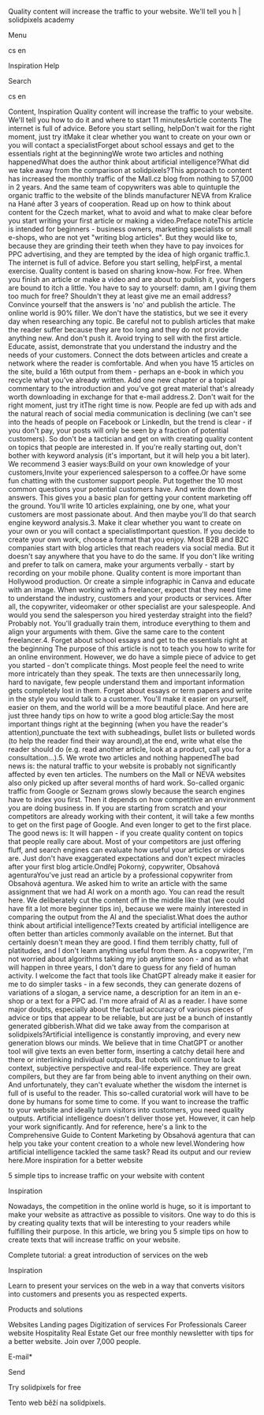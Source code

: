 <p>Quality content will increase the traffic to your website. We'll tell you h | solidpixels academy</p>
<p>Menu</p>
<p>cs en</p>
<p>Inspiration Help</p>
<p>Search</p>
<p>cs en</p>
<p>Content, Inspiration
Quality content will increase the traffic to your website. We'll tell you how to do it and where to start
11 minutesArticle contents The internet is full of advice. Before you start selling, helpDon't wait for the right moment, just try itMake it clear whether you want to create on your own or you will contact a specialistForget about school essays and get to the essentials right at the beginningWe wrote two articles and nothing happenedWhat does the author think about artificial intelligence?What did we take away from the comparison at solidpixels?This approach to content has increased the monthly traffic of the Mall.cz blog from nothing to 57,000 in 2 years. And the same team of copywriters was able to quintuple the organic traffic to the website of the blinds manufacturer NEVA from Kralice na Hané after 3 years of cooperation. Read up on how to think about content for the Czech market, what to avoid and what to make clear before you start writing your first article or making a video.Preface noteThis article is intended for beginners - business owners, marketing specialists or small e-shops, who are not yet "writing blog articles". But they would like to, because they are grinding their teeth when they have to pay invoices for PPC advertising, and they are tempted by the idea of high organic traffic.1. The internet is full of advice. Before you start selling, helpFirst, a mental exercise. Quality content is based on sharing know-how. For free. When you finish an article or make a video and are about to publish it, your fingers are bound to itch a little. You have to say to yourself: damn, am I giving them too much for free? Shouldn't they at least give me an email address? Convince yourself that the answers is 'no' and publish the article.
The online world is 90% filler. We don't have the statistics, but we see it every day when researching any topic. Be careful not to publish articles that make the reader suffer because they are too long and they do not provide anything new.
And don't push it. Avoid trying to sell with the first article. Educate, assist, demonstrate that you understand the industry and the needs of your customers. Connect the dots between articles and create a network where the reader is comfortable. And when you have 15 articles on the site, build a 16th output from them - perhaps an e-book in which you recycle what you've already written. Add one new chapter or a topical commentary to the introduction and you've got great material that's already worth downloading in exchange for that e-mail address.2. Don't wait for the right moment, just try itThe right time is now. People are fed up with ads and the natural reach of social media communication is declining (we can't see into the heads of people on Facebook or LinkedIn, but the trend is clear - if you don't pay, your posts will only be seen by a fraction of potential customers). So don't be a tactician and get on with creating quality content on topics that people are interested in.
If you're really starting out, don't bother with keyword analysis (it's important, but it will help you a bit later). We recommend 3 easier ways:Build on your own knowledge of your customers,Invite your experienced salesperson to a coffee.Or have some fun chatting with the customer support people.
Put together the 10 most common questions your potential customers have. And write down the answers. This gives you a basic plan for getting your content marketing off the ground. You'll write 10 articles explaining, one by one, what your customers are most passionate about. And then maybe you'll do that search engine keyword analysis.3. Make it clear whether you want to create on your own or you will contact a specialistImportant question. If you decide to create your own work, choose a format that you enjoy. Most B2B and B2C companies start with blog articles that reach readers via social media. But it doesn't say anywhere that you have to do the same.
If you don't like writing and prefer to talk on camera, make your arguments verbally - start by recording on your mobile phone. Quality content is more important than Hollywood production. Or create a simple infographic in Canva and educate with an image.
When working with a freelancer, expect that they need time to understand the industry, customers and your products or services. After all, the copywriter, videomaker or other specialist are your salespeople. And would you send the salesperson you hired yesterday straight into the field? Probably not. You'll gradually train them, introduce everything to them and align your arguments with them. Give the same care to the content freelancer.4. Forget about school essays and get to the essentials right at the beginning
The purpose of this article is not to teach you how to write for an online environment. However, we do have a simple piece of advice to get you started - don't complicate things. Most people feel the need to write more intricately than they speak. The texts are then unnecessarily long, hard to navigate, few people understand them and important information gets completely lost in them.
Forget about essays or term papers and write in the style you would talk to a customer. You'll make it easier on yourself, easier on them, and the world will be a more beautiful place.
And here are just three handy tips on how to write a good blog article:Say the most important things right at the beginning (when you have the reader's attention),punctuate the text with subheadings, bullet lists or bulleted words (to help the reader find their way around),at the end, write what else the reader should do (e.g. read another article, look at a product, call you for a consultation...).5. We wrote two articles and nothing happenedThe bad news is: the natural traffic to your website is probably not significantly affected by even ten articles. The numbers on the Mall or NEVA websites also only picked up after several months of hard work. So-called organic traffic from Google or Seznam grows slowly because the search engines have to index you first. Then it depends on how competitive an environment you are doing business in. If you are starting from scratch and your competitors are already working with their content, it will take a few months to get on the first page of Google. And even longer to get to the first place.
The good news is: It will happen - if you create quality content on topics that people really care about. Most of your competitors are just offering fluff, and search engines can evaluate how useful your articles or videos are. Just don't have exaggerated expectations and don't expect miracles after your first blog article.Ondřej Pokorný, copywriter, Obsahová agenturaYou've just read an article by a professional copywriter from Obsahová agentura. We asked him to write an article with the same assignment that we had AI work on a month ago. You can read the result here. We deliberately cut the content off in the middle like that (we could have fit a lot more beginner tips in), because we were mainly interested in comparing the output from the AI and the specialist.What does the author think about artificial intelligence?Texts created by artificial intelligence are often better than articles commonly available on the internet. But that certainly doesn't mean they are good. I find them terribly chatty, full of platitudes, and I don't learn anything useful from them.
As a copywriter, I'm not worried about algorithms taking my job anytime soon - and as to what will happen in three years, I don't dare to guess for any field of human activity.
I welcome the fact that tools like ChatGPT already make it easier for me to do simpler tasks - in a few seconds, they can generate dozens of variations of a slogan, a service name, a description for an item in an e-shop or a text for a PPC ad.
I'm more afraid of AI as a reader. I have some major doubts, especially about the factual accuracy of various pieces of advice or tips that appear to be reliable, but are just be a bunch of instantly generated gibberish.What did we take away from the comparison at solidpixels?Artificial intelligence is constantly improving, and every new generation blows our minds. We believe that in time ChatGPT or another tool will give texts an even better form, inserting a catchy detail here and there or interlinking individual outputs.
But robots will continue to lack context, subjective perspective and real-life experience. They are great compilers, but they are far from being able to invent anything on their own. And unfortunately, they can't evaluate whether the wisdom the internet is full of is useful to the reader. This so-called curatorial work will have to be done by humans for some time to come.
If you want to increase the traffic to your website and ideally turn visitors into customers, you need quality outputs. Artificial intelligence doesn't deliver those yet. However, it can help your work significantly.
And for reference, here's a link to the Comprehensive Guide to Content Marketing by Obsahová agentura that can help you take your content creation to a whole new level.Wondering how artificial intelligence tackled the same task? Read its output and our review here.More inspiration for a better website</p>
<p>5 simple tips to increase traffic on your website with content</p>
<p>Inspiration</p>
<p>Nowadays, the competition in the online world is huge, so it is important to make your website as attractive as possible to visitors. One way to do this is by creating quality texts that will be interesting to your readers while fulfilling their purpose. In this article, we bring you 5 simple tips on how to create texts that will increase traffic on your website.</p>
<p>Complete tutorial: a great introduction of services on the web</p>
<p>Inspiration</p>
<p>Learn to present your services on the web in a way that converts visitors into customers and presents you as respected experts.</p>
<p>Products and solutions</p>
<p>Websites
Landing pages
Digitization of services
For Professionals
 Career website
Hospitality
Real Estate
 Get our free monthly newsletter with tips for a better website. Join over 7,000 people.</p>
<p>E-mail*</p>
<p>Send</p>
<p>Try solidpixels for free</p>
<p>Tento web běží na solidpixels.</p>